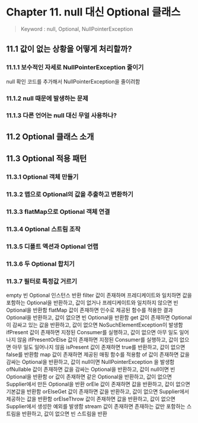 # Chapter 11. null 대신 Optional 클래스
> Keyword : null, Optional, NullPointerException

## 11.1 값이 없는 상황을 어떻게 처리할까?
### 11.1.1 보수적인 자세로 NullPointerException 줄이기
null 확인 코드를 추가해서 NullPointerException을 줄이려함
### 11.1.2 null 때문에 발생하는 문제
### 11.1.3 다른 언어는 null 대신 무얼 사용하나?

## 11.2 Optional 클래스 소개

## 11.3 Optional 적용 패턴
### 11.3.1 Optional 객체 만들기
### 11.3.2 맵으로 Optional의 값을 추출하고 변환하기
### 11.3.3 flatMap으로 Optional 객체 연결
### 11.3.4 Optional 스트림 조작
### 11.3.5 디폴트 액션과 Optional 언랩
### 11.3.6 두 Optional 합치기
### 11.3.7 필터로 특정값 거르기
empty 빈 Optional 인스턴스 반환
filter 값이 존재하며 프레디케이트와 일치하면 값을 포함하는 Optional을 반환하고, 값이 없거나
프레디케이트와 일치하지 않으면 빈 Optional을 반환함
flatMap 값이 존재하면 인수로 제공된 함수를 적용한 결과 Optional을 반환하고, 값이 없으면 빈
Optional을 반환함
get 값이 존재하면 Optional이 감싸고 있는 값을 반환하고, 값이 없으면
NoSuchElementException이 발생함
ifPresent 값이 존재하면 지정된 Consumer를 실행하고, 값이 없으면 아무 일도 일어나지 않음
ifPresentOrElse 값이 존재하면 지정된 Consumer를 실행하고, 값이 없으면 아무 일도 일어나지 않음
isPresent 값이 존재하면 true를 반환하고, 값이 없으면 false를 반환함
map 값이 존재하면 제공된 매핑 함수를 적용함
of 값이 존재하면 값을 감싸는 Optional을 반환하고, 값이 null이면 NullPointerException
을 발생함
ofNullable 값이 존재하면 값을 감싸는 Optional을 반환하고, 값이 null이면 빈 Optional을 반환함
or 값이 존재하면 같은 Optional을 반환하고, 값이 없으면 Supplier에서 만든 Optional을
반환
orEle 값이 존재하면 값을 반환하고, 값이 없으면 기본값을 반환함
orElseGet 값이 존재하면 값을 반환하고, 값이 없으면 Supplier에서 제공하는 값을 반환함
orElseThrow 값이 존재하면 값을 반환하고, 값이 없으면 Supplier에서 생성한 예외를 발생함
stream 값이 존재하면 존재하는 값만 포함하는 스트림을 반환하고, 값이 없으면 빈 스트림을 반환